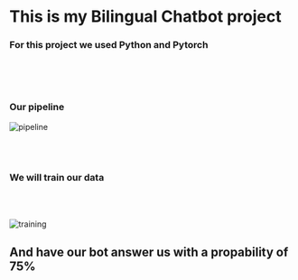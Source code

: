 # This is my Bilingual Chatbot project 

### For this project we used Python and Pytorch

<br> <br><br>

### Our pipeline


![pipeline](https://user-images.githubusercontent.com/65974766/138504762-1cf9b54b-af79-483c-a3b3-8564a4ff4bf0.jpg)

<br><br>

### We will train our data 

<br>
<br>

![training](https://user-images.githubusercontent.com/65974766/138504971-6a10bc8e-0dd4-49ec-b691-64b0456c3b95.jpg)

## And have our bot answer us with a propability of 75%
